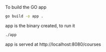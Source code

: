 To build the GO app

```bash
go build -o app .
```

app is the binary created, to run it

```bash
./app
```

app is served at http://localhost:8080/courses